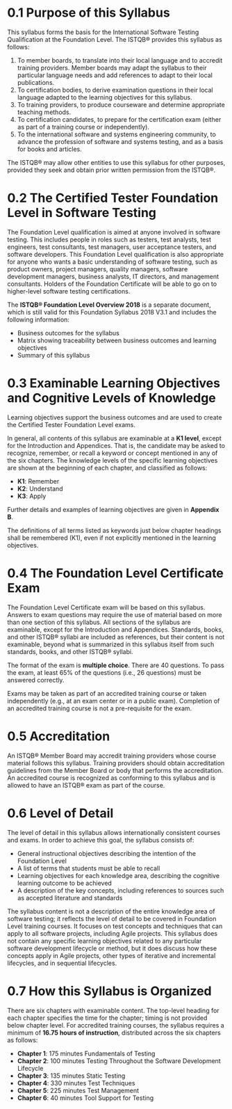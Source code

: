 # 0.1 Purpose of this Syllabus

This syllabus forms the basis for the International Software Testing Qualification at the Foundation Level. The ISTQB® provides this syllabus as follows:

1. To member boards, to translate into their local language and to accredit training providers. Member boards may adapt the syllabus to their particular language needs and add references to adapt to their local publications.
2. To certification bodies, to derive examination questions in their local language adapted to the learning objectives for this syllabus.
3. To training providers, to produce courseware and determine appropriate teaching methods.
4. To certification candidates, to prepare for the certification exam (either as part of a training course or independently).
5. To the international software and systems engineering community, to advance the profession of software and systems testing, and as a basis for books and articles.

The ISTQB® may allow other entities to use this syllabus for other purposes, provided they seek and obtain prior written permission from the ISTQB®.

# 0.2 The Certified Tester Foundation Level in Software Testing

The Foundation Level qualification is aimed at anyone involved in software testing. This includes people in roles such as testers, test analysts, test engineers, test consultants, test managers, user acceptance testers, and software developers. This Foundation Level qualification is also appropriate for anyone who wants a basic understanding of software testing, such as product owners, project managers, quality managers, software development managers, business analysts, IT directors, and management consultants. Holders of the Foundation Certificate will be able to go on to higher-level software testing certifications.

The **ISTQB® Foundation Level Overview 2018** is a separate document, which is still valid for this Foundation Syllabus 2018 V3.1 and includes the following information:
- Business outcomes for the syllabus
- Matrix showing traceability between business outcomes and learning objectives
- Summary of this syllabus

# 0.3 Examinable Learning Objectives and Cognitive Levels of Knowledge

Learning objectives support the business outcomes and are used to create the Certified Tester Foundation Level exams.

In general, all contents of this syllabus are examinable at a **K1 level**, except for the Introduction and Appendices. That is, the candidate may be asked to recognize, remember, or recall a keyword or concept mentioned in any of the six chapters. The knowledge levels of the specific learning objectives are shown at the beginning of each chapter, and classified as follows:
- **K1**: Remember
- **K2**: Understand
- **K3**: Apply

Further details and examples of learning objectives are given in **Appendix B**.

The definitions of all terms listed as keywords just below chapter headings shall be remembered (K1), even if not explicitly mentioned in the learning objectives.

# 0.4 The Foundation Level Certificate Exam

The Foundation Level Certificate exam will be based on this syllabus. Answers to exam questions may require the use of material based on more than one section of this syllabus. All sections of the syllabus are examinable, except for the Introduction and Appendices. Standards, books, and other ISTQB® syllabi are included as references, but their content is not examinable, beyond what is summarized in this syllabus itself from such standards, books, and other ISTQB® syllabi.

The format of the exam is **multiple choice**. There are 40 questions. To pass the exam, at least 65% of the questions (i.e., 26 questions) must be answered correctly.

Exams may be taken as part of an accredited training course or taken independently (e.g., at an exam center or in a public exam). Completion of an accredited training course is not a pre-requisite for the exam.

# 0.5 Accreditation

An ISTQB® Member Board may accredit training providers whose course material follows this syllabus. Training providers should obtain accreditation guidelines from the Member Board or body that performs the accreditation. An accredited course is recognized as conforming to this syllabus and is allowed to have an ISTQB® exam as part of the course.

# 0.6 Level of Detail

The level of detail in this syllabus allows internationally consistent courses and exams. In order to achieve this goal, the syllabus consists of:
- General instructional objectives describing the intention of the Foundation Level
- A list of terms that students must be able to recall
- Learning objectives for each knowledge area, describing the cognitive learning outcome to be achieved
- A description of the key concepts, including references to sources such as accepted literature and standards

The syllabus content is not a description of the entire knowledge area of software testing; it reflects the level of detail to be covered in Foundation Level training courses. It focuses on test concepts and techniques that can apply to all software projects, including Agile projects. This syllabus does not contain any specific learning objectives related to any particular software development lifecycle or method, but it does discuss how these concepts apply in Agile projects, other types of iterative and incremental lifecycles, and in sequential lifecycles.

# 0.7 How this Syllabus is Organized

There are six chapters with examinable content. The top-level heading for each chapter specifies the time for the chapter; timing is not provided below chapter level. For accredited training courses, the syllabus requires a minimum of **16.75 hours of instruction**, distributed across the six chapters as follows:
- **Chapter 1**: 175 minutes Fundamentals of Testing
- **Chapter 2**: 100 minutes Testing Throughout the Software Development Lifecycle
- **Chapter 3**: 135 minutes Static Testing
- **Chapter 4**: 330 minutes Test Techniques
- **Chapter 5**: 225 minutes Test Management
- **Chapter 6**: 40 minutes Tool Support for Testing
